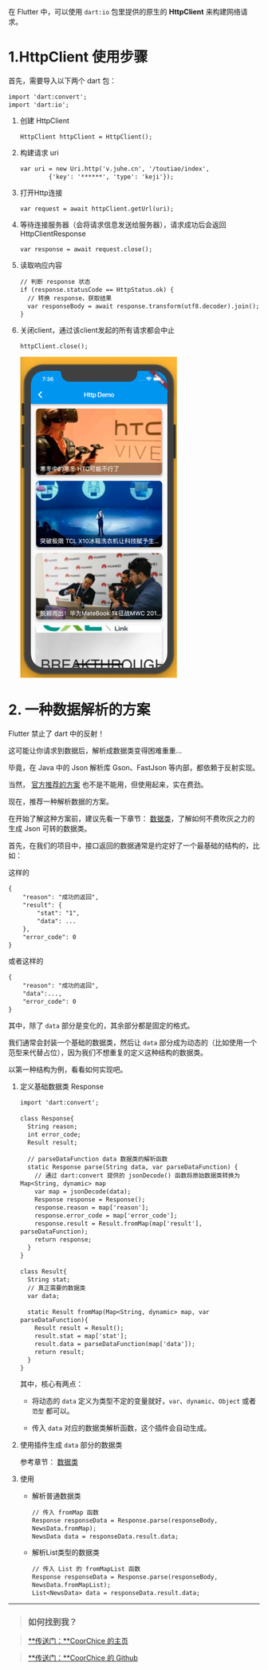 在 Flutter 中，可以使用 `dart:io` 包里提供的原生的 **HttpClient** 来构建网络请求。  

# 1.HttpClient 使用步骤

首先，需要导入以下两个 dart 包：  

```
import 'dart:convert';
import 'dart:io';
```

1. 创建 HttpClient
    
    ```
    HttpClient httpClient = HttpClient();
    ```

2. 构建请求 uri
    
    ```
    var uri = new Uri.http('v.juhe.cn', '/toutiao/index',
            {'key': '******', 'type': 'keji'});
    ```
    
3. 打开Http连接
    
    ```
    var request = await httpClient.getUrl(uri);
    ```

4. 等待连接服务器（会将请求信息发送给服务器），请求成功后会返回 HttpClientResponse
    
    ```
    var response = await request.close();
    ```
    
5. 读取响应内容
    
    ```
    // 判断 response 状态
    if (response.statusCode == HttpStatus.ok) {
      // 转换 response，获取结果
      var responseBody = await response.transform(utf8.decoder).join();
    } 
    ```
    
6. 关闭client，通过该client发起的所有请求都会中止
    
    ```
    httpClient.close();
    ```
    
    ![](https://raw.githubusercontent.com/chenBingX/img/master/Flutter/httpdemo1.png)

# 2. 一种数据解析的方案

Flutter 禁止了 dart 中的反射！  

这可能让你请求到数据后，解析成数据类变得困难重重...  

毕竟，在 Java 中的 Json 解析库 Gson、FastJson 等内部，都依赖于反射实现。  

当然， [官方推荐的方案](https://flutter.dev/docs/development/data-and-backend/json) 也不是不能用，但使用起来，实在费劲。  

现在，推荐一种解析数据的方案。  

在开始了解这种方案前，建议先看一下章节： [数据类]()，了解如何不费吹灰之力的生成 Json 可转的数据类。  

首先，在我们的项目中，接口返回的数据通常是约定好了一个最基础的结构的，比如：  

这样的  

```
{
    "reason": "成功的返回",
    "result": {
        "stat": "1",
        "data": ...
    },
    "error_code": 0
}
```

或者这样的  

```
{
    "reason": "成功的返回",
    "data":...,
    "error_code": 0
}
```

其中，除了 `data` 部分是变化的，其余部分都是固定的格式。   

我们通常会封装一个基础的数据类，然后让 `data` 部分成为动态的（比如使用一个范型来代替占位），因为我们不想重复的定义这种结构的数据类。

以第一种结构为例，看看如何实现吧。  

1. 定义基础数据类 Response
    
    ```
    import 'dart:convert';
    
    class Response{
      String reason;
      int error_code;
      Result result;
    
      // parseDataFunction data 数据类的解析函数
      static Response parse(String data, var parseDataFunction) {
        // 通过 dart:convert 提供的 jsonDecode() 函数将原始数据类转换为 Map<String, dynamic> map
        var map = jsonDecode(data);
        Response response = Response();
        response.reason = map['reason'];
        response.error_code = map['error_code'];
        response.result = Result.fromMap(map['result'], parseDataFunction);
        return response;
      }
    }
    
    class Result{
      String stat;
      // 真正需要的数据类
      var data;
    
      static Result fromMap(Map<String, dynamic> map, var parseDataFunction){
        Result result = Result();
        result.stat = map['stat'];
        result.data = parseDataFunction(map['data']);
        return result;
      }
    }
    ```

    其中，核心有两点： 

    - 将动态的 `data` 定义为类型不定的变量就好，`var`、`dynamic`、`Object` 或者 `范型` 都可以。

    - 传入 `data` 对应的数据类解析函数，这个插件会自动生成。  

2. 使用插件生成 `data` 部分的数据类

    参考章节： [数据类]()  
    
3. 使用
    
    - 解析普通数据类  
        
        ```
        // 传入 fromMap 函数
        Response responseData = Response.parse(responseBody, NewsData.fromMap);
        NewsData data = responseData.result.data;
        ```
        
    - 解析List类型的数据类
    
        ```
        // 传入 List 的 fromMapList 函数
        Response responseData = Response.parse(responseBody, NewsData.fromMapList);
        List<NewsData> data = responseData.result.data;
        ```

---

> ### 如何找到我？

> [**传送门：**CoorChice 的主页](https://juejin.im/user/57fc43b67db2a200595ffd94)

> [**传送门：**CoorChice 的 Github](https://github.com/chenBingX)